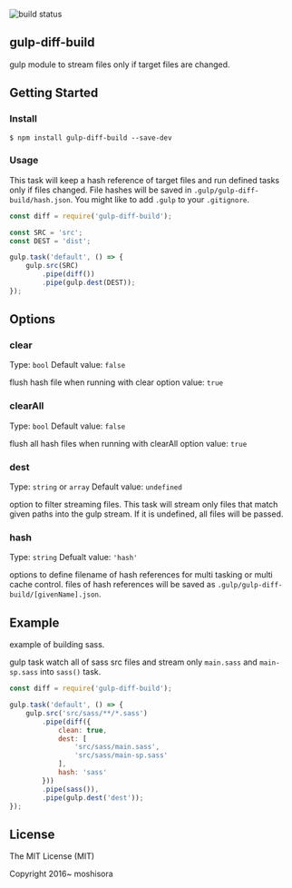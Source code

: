 ![build status](https://circleci.com/gh/moshisora/gulp-diff-build.svg?style=shield&circle-token=8a39ce8a8622dc749863c218662f9befc01642fd)

## gulp-diff-build

gulp module to stream files only if target files are changed.

## Getting Started

### Install

```
$ npm install gulp-diff-build --save-dev
```

### Usage

This task will keep a hash reference of target files and run defined tasks only if files changed.
File hashes will be saved in `.gulp/gulp-diff-build/hash.json`. You might like to add `.gulp` to your `.gitignore`.

```javascript
const diff = require('gulp-diff-build');

const SRC = 'src';
const DEST = 'dist';

gulp.task('default', () => {
    gulp.src(SRC)
        .pipe(diff())
        .pipe(gulp.dest(DEST));
});
```

## Options

### clear

Type: `bool` Default value: `false`

flush hash file when running with clear option value: `true`

### clearAll

Type: `bool` Default value: `false`

flush all hash files when running with clearAll option value: `true`

### dest

Type: `string` or `array` Default value: `undefined`

option to filter streaming files. This task will stream only files that match given paths into the gulp stream. If it is undefined, all files will be passed.

### hash

Type: `string` Defualt value: `'hash'`

options to define filename of hash references for multi tasking or multi cache control. files of hash references will be saved as `.gulp/gulp-diff-build/[givenName].json`.

## Example

example of building sass.

gulp task watch all of sass src files and stream only `main.sass` and `main-sp.sass` into `sass()` task.

```javascript
const diff = require('gulp-diff-build');

gulp.task('default', () => {
    gulp.src('src/sass/**/*.sass')
        .pipe(diff({
            clean: true,
            dest: [
                'src/sass/main.sass',
                'src/sass/main-sp.sass'
            ],
            hash: 'sass'
        }))
        .pipe(sass()),
        .pipe(gulp.dest('dest'));
});
```

## License

The MIT License (MIT)

Copyright 2016~ moshisora
